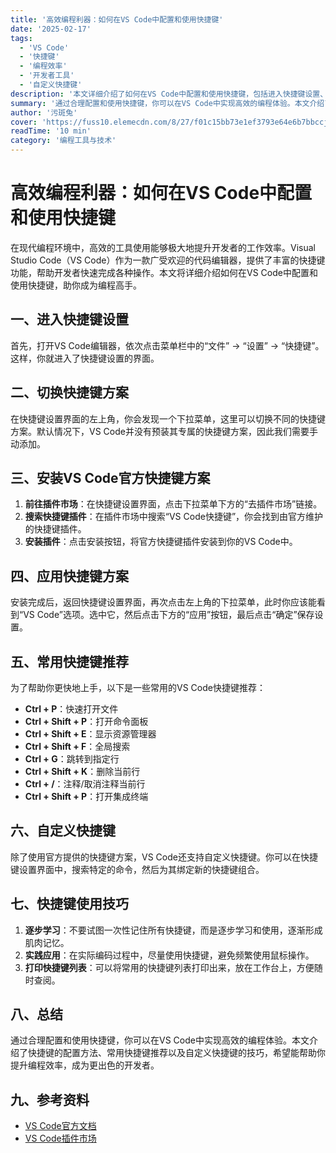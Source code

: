 ```yaml
---
title: '高效编程利器：如何在VS Code中配置和使用快捷键'
date: '2025-02-17'
tags:
  - 'VS Code'
  - '快捷键'
  - '编程效率'
  - '开发者工具'
  - '自定义快捷键'
description: '本文详细介绍了如何在VS Code中配置和使用快捷键，包括进入快捷键设置、切换快捷键方案、安装官方快捷键插件、应用快捷键方案、常用快捷键推荐、自定义快捷键以及使用技巧，帮助开发者提升编程效率。'
summary: '通过合理配置和使用快捷键，你可以在VS Code中实现高效的编程体验。本文介绍了快捷键的配置方法、常用快捷键推荐以及自定义快捷键的技巧，助你成为更出色的开发者。'
author: '污斑兔'
cover: 'https://fuss10.elemecdn.com/8/27/f01c15bb73e1ef3793e64e6b7bbccjpeg.jpeg'
readTime: '10 min'
category: '编程工具与技术'
---
```


# 高效编程利器：如何在VS Code中配置和使用快捷键

在现代编程环境中，高效的工具使用能够极大地提升开发者的工作效率。Visual Studio Code（VS Code）作为一款广受欢迎的代码编辑器，提供了丰富的快捷键功能，帮助开发者快速完成各种操作。本文将详细介绍如何在VS Code中配置和使用快捷键，助你成为编程高手。

## 一、进入快捷键设置

首先，打开VS Code编辑器，依次点击菜单栏中的“文件” -> “设置” -> “快捷键”。这样，你就进入了快捷键设置的界面。

## 二、切换快捷键方案

在快捷键设置界面的左上角，你会发现一个下拉菜单，这里可以切换不同的快捷键方案。默认情况下，VS Code并没有预装其专属的快捷键方案，因此我们需要手动添加。

## 三、安装VS Code官方快捷键方案

1. **前往插件市场**：在快捷键设置界面，点击下拉菜单下方的“去插件市场”链接。
2. **搜索快捷键插件**：在插件市场中搜索“VS Code快捷键”，你会找到由官方维护的快捷键插件。
3. **安装插件**：点击安装按钮，将官方快捷键插件安装到你的VS Code中。

## 四、应用快捷键方案

安装完成后，返回快捷键设置界面，再次点击左上角的下拉菜单，此时你应该能看到“VS Code”选项。选中它，然后点击下方的“应用”按钮，最后点击“确定”保存设置。

## 五、常用快捷键推荐

为了帮助你更快地上手，以下是一些常用的VS Code快捷键推荐：

- **Ctrl + P**：快速打开文件
- **Ctrl + Shift + P**：打开命令面板
- **Ctrl + Shift + E**：显示资源管理器
- **Ctrl + Shift + F**：全局搜索
- **Ctrl + G**：跳转到指定行
- **Ctrl + Shift + K**：删除当前行
- **Ctrl + /**：注释/取消注释当前行
- **Ctrl + Shift + P**：打开集成终端

## 六、自定义快捷键

除了使用官方提供的快捷键方案，VS Code还支持自定义快捷键。你可以在快捷键设置界面中，搜索特定的命令，然后为其绑定新的快捷键组合。

## 七、快捷键使用技巧

1. **逐步学习**：不要试图一次性记住所有快捷键，而是逐步学习和使用，逐渐形成肌肉记忆。
2. **实践应用**：在实际编码过程中，尽量使用快捷键，避免频繁使用鼠标操作。
3. **打印快捷键列表**：可以将常用的快捷键列表打印出来，放在工作台上，方便随时查阅。

## 八、总结

通过合理配置和使用快捷键，你可以在VS Code中实现高效的编程体验。本文介绍了快捷键的配置方法、常用快捷键推荐以及自定义快捷键的技巧，希望能帮助你提升编程效率，成为更出色的开发者。

## 九、参考资料

- [VS Code官方文档](https://code.visualstudio.com/docs)
- [VS Code插件市场](https://marketplace.visualstudio.com/)

